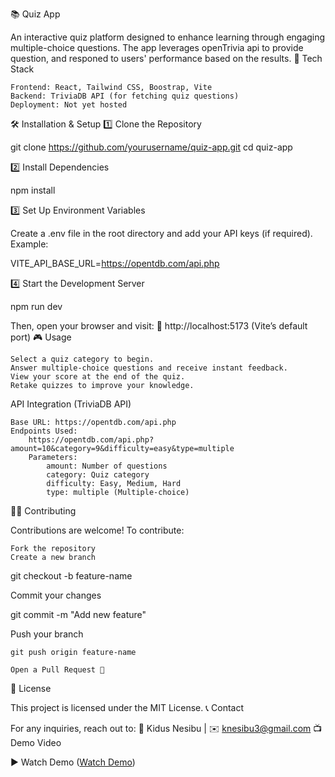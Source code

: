 📚 Quiz App

An interactive quiz platform designed to enhance learning through engaging multiple-choice questions. The app leverages openTrivia api to provide question, and responed to users' performance based on the results.
🚀 Tech Stack

    Frontend: React, Tailwind CSS, Boostrap, Vite
    Backend: TriviaDB API (for fetching quiz questions)
    Deployment: Not yet hosted

🛠 Installation & Setup
1️⃣ Clone the Repository

git clone https://github.com/yourusername/quiz-app.git
cd quiz-app

2️⃣ Install Dependencies

npm install

3️⃣ Set Up Environment Variables

Create a .env file in the root directory and add your API keys (if required). Example:

VITE_API_BASE_URL=https://opentdb.com/api.php

4️⃣ Start the Development Server

npm run dev

Then, open your browser and visit:
🔗 http://localhost:5173 (Vite’s default port)
🎮 Usage

    Select a quiz category to begin.
    Answer multiple-choice questions and receive instant feedback.
    View your score at the end of the quiz.
    Retake quizzes to improve your knowledge.

API Integration (TriviaDB API)

    Base URL: https://opentdb.com/api.php
    Endpoints Used:
        https://opentdb.com/api.php?amount=10&category=9&difficulty=easy&type=multiple
        Parameters:
            amount: Number of questions
            category: Quiz category
            difficulty: Easy, Medium, Hard
            type: multiple (Multiple-choice)

👨‍💻 Contributing

Contributions are welcome! To contribute:

    Fork the repository
    Create a new branch

git checkout -b feature-name

Commit your changes

git commit -m "Add new feature"

Push your branch

    git push origin feature-name

    Open a Pull Request 🚀

📜 License

This project is licensed under the MIT License.
📞 Contact

For any inquiries, reach out to:
📧 Kidus Nesibu | ✉️ knesibu3@gmail.com
📺 Demo Video

▶️ Watch Demo ([Watch Demo](https://youtu.be/Vg8q3Ypap1Y?si=kfu-CWMMx5hIv_3U))